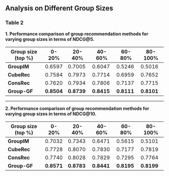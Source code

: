 ## Analysis on Different Group Sizes

### Table 2 
**1. Performance comparison of group recommendation methods for varying group sizes in terms of NDCG@5.**

| **Group size (top \%)** | **0-20\%** | **20-40\%** | **40-60\%** | **60-80\%** | **80-100\%** |
|-------------------------|-----------|------------|------------|------------|-------------|
| **GroupIM**             | 0.6597    | 0.7005     | 0.6047     | 0.5246     | 0.5016      |
| **CubeRec**             | 0.7584    | 0.7973     | 0.7714     | 0.6959     | 0.7652      |
| **ConsRec**             | 0.7620    | 0.7934     | 0.7806     | 0.7137     | 0.7715      |
| **Group-GF**            | **0.8504**| **0.8739** | **0.8415** | **0.8111** | **0.8101**  |

---

**2. Performance comparison of group recommendation methods for varying group sizes in terms of NDCG@10.**

| **Group size (top \%)** | **0-20\%** | **20-40\%** | **40-60\%** | **60-80\%** | **80-100\%** |
|------------------------|------------|-------------|-------------|-------------|--------------|
| **GroupIM**            | 0.7032     | 0.7343      | 0.6471      | 0.5615      | 0.5101       |
| **CubeRec**            | 0.7728     | 0.8070      | 0.7830      | 0.7177      | 0.7819       |
| **ConsRec**            | 0.7740     | 0.8028      | 0.7829      | 0.7295      | 0.7764       |
| **Group-GF**           | **0.8571** | **0.8783**  | **0.8441**  | **0.8195**  | **0.8199**   |


